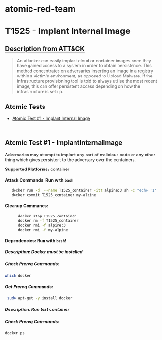 # atomic-red-team
# T1525 -  Implant Internal Image
## [Description from ATT&CK](https://attack.mitre.org/techniques/T1525/)
<blockquote>An attacker can easily implant cloud or container images once they have gained access to a system in order to obtain persistence. This method concentrates on adversaries inserting an image in a registry within a victim's environment, as opposed to Upload Malware. If the infrastructure provisioning tool is told to always utilise the most recent image, this can offer persistent access depending on how the infrastructure is set up.</blockquote>

## Atomic Tests

- [Atomic Test #1 - Implant Internal Image](#atomic-test-1---ImplantInternalImage)


<br/>

## Atomic Test #1 - ImplantInternalImage
Adversaries may attempt to implant any sort of malicious code or any other thing which gives persistent to the adversary over the containers.

**Supported Platforms:** container



#### Attack Commands: Run with `bash`! 


```bash
   docker run -d  --name T1525_container -itt alpine:3 sh -c "echo '1' > /tmp/test "
   docker commit T1525_container my-alpine


```

#### Cleanup Commands:
```bash
      docker stop T1525_container
      docker rm -f T1525_container
      docker rmi -f alpine:3
      docker rmi -f my-alpine

```



#### Dependencies:  Run with `bash`!
##### Description: Docker must be installed
##### Check Prereq Commands:
```bash
which docker

```
##### Get Prereq Commands:
```bash
 sudo apt-get -y install docker

```
##### Description: Run test container
##### Check Prereq Commands:
```bash
docker ps

```



<br/>
